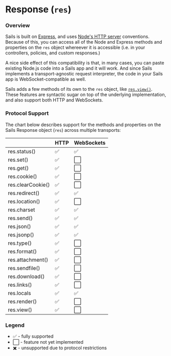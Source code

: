 # Response (`res`)


### Overview

Sails is built on [Express](https://github.com/expressjs/), and uses [Node's HTTP server](http://nodejs.org/api/http.html#http_http_createserver_requestlistener) conventions.  Because of this, you can access all of the Node and Express methods and properties on the `res` object whereever it is accessible (i.e. in your controllers, policies, and custom responses.)

A nice side effect of this compatibility is that, in many cases, you can paste existing Node.js code into a Sails app and it will work.  And since Sails implements a transport-agnostic request interpreter, the code in your Sails app is WebSocket-compatible as well.

Sails adds a few methods of its own to the `res` object, like [`res.view()`](http://sailsjs.com/documentation/reference/response-res/res-view).  These features are syntactic sugar on top of the underlying implementation, and also support both HTTP and WebSockets.


### Protocol Support

The chart below describes support for the methods and properties on the Sails Response object (`res`) across multiple transports:


|                |  HTTP   | WebSockets |
|----------------|---------|------------|
| res.status() | :white_check_mark: | :white_check_mark: |
| res.set()    | :white_check_mark: | :white_large_square: |
| res.get()    | :white_check_mark: | :white_large_square: |
| res.cookie() | :white_check_mark: | :white_large_square: |
| res.clearCookie() | :white_check_mark: | :white_large_square: |
| res.redirect() | :white_check_mark: | :white_check_mark: |
| res.location() | :white_check_mark: | :white_large_square: |
| res.charset  | :white_check_mark: | :white_check_mark: |
| res.send()   | :white_check_mark: | :white_check_mark: |
| res.json()   | :white_check_mark: | :white_check_mark: |
| res.jsonp()  | :white_check_mark: | :white_check_mark: |
| res.type()   | :white_check_mark: | :white_large_square: |
| res.format() | :white_check_mark: | :white_large_square: |
| res.attachment() | :white_check_mark: | :white_large_square: |
| res.sendfile() | :white_check_mark: | :white_large_square: |
| res.download() | :white_check_mark: | :white_large_square: |
| res.links()  | :white_check_mark: | :white_large_square: |
| res.locals    | :white_check_mark: | :white_check_mark: |
| res.render() | :white_check_mark: | :white_large_square: |
| res.view()   | :white_check_mark: | :white_large_square: |


### Legend

  - :white_check_mark: - fully supported
  - :white_large_square: - feature not yet implemented
  - :heavy_multiplication_x: - unsupported due to protocol restrictions



<docmeta name="displayName" value="Response (`res`)">
<docmeta name="stabilityIndex" value="3">
